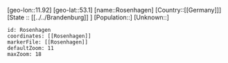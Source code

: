 ﻿---
location: [53.1,11.92]
mapzoom: [7,12] 
mapmarker: city 
type: City
tags:
- geo/City


SpocWebEntityId: 33772
isDeleted: false
confidential: public

---
[geo-lon::11.92]
[geo-lat::53.1]
[name::Rosenhagen]
[Country::[[Germany]]]
[State :: [[../../Brandenburg]] ]
[Population::]
[Unknown::]


```leaflet
id: Rosenhagen
coordinates: [[Rosenhagen]]
markerFile: [[Rosenhagen]]
defaultZoom: 11 
maxZoom: 18
```
